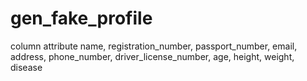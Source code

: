 # gen_fake_profile

column attribute
name, registration_number, passport_number, email, address, phone_number, driver_license_number, age, height, weight, disease
